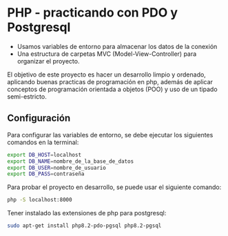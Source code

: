 # PHP - practicando con PDO y Postgresql

* Usamos variables de entorno para almacenar los datos de la conexión
* Una estructura de carpetas MVC (Model-View-Controller) para organizar el proyecto.

El objetivo de este proyecto es hacer un desarrollo limpio y ordenado, aplicando buenas practicas de programación en php, además de aplicar conceptos de programación orientada a objetos (POO) y uso de un tipado semi-estricto.

## Configuración
Para configurar las variables de entorno, se debe ejecutar los siguientes comandos en la terminal:

```bash
export DB_HOST=localhost
export DB_NAME=nombre_de_la_base_de_datos
export DB_USER=nombre_de_usuario
export DB_PASS=contraseña
```

Para probar el proyecto en desarrollo, se puede usar el siguiente comando:

```bash
php -S localhost:8000
```
Tener instalado las extensiones de php para postgresql:

```bash
sudo apt-get install php8.2-pdo-pgsql php8.2-pgsql
```
